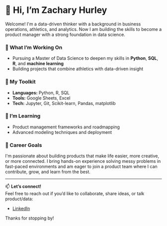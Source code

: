 # 👋 Hi, I’m Zachary Hurley

Welcome! I'm a data-driven  thinker with a background in business operations, athletics, and analytics. Now I am building the skills to become a product manager with a strong foundation in data science.

### 🚀 What I’m Working On
- Pursuing a Master of Data Science to deepen my skills in **Python**, **SQL**, **R**, and **machine learning**
- Building projects that combine athletics with data-driven insight

### 🔧 My Toolkit
- **Languages:** Python, R, SQL
- **Tools:** Google Sheets, Excel
- **Tech:** Jupyter, Git, Scikit-learn, Pandas, matplotlib

### 🌱 I’m Learning
- Product management frameworks and roadmapping
- Advanced modeling techniques and deployment

### 🎯 Career Goals
I'm passionate about building products that make life easier, more creative, or more connected. I bring hands-on experience solving messy problems in fast-paced environments and am eager to join a product team where I can contribute, grow, and learn from the best.

---

📫 **Let’s connect!**  
Feel free to reach out if you’d like to collaborate, share ideas, or talk product/data:
- [LinkedIn](https://www.linkedin.com/in/zacharyhurley)

Thanks for stopping by!
